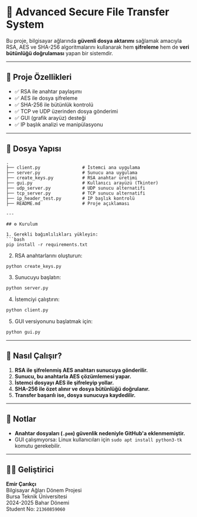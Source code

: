 # 🔐 Advanced Secure File Transfer System

Bu proje, bilgisayar ağlarında **güvenli dosya aktarımı** sağlamak amacıyla RSA, AES ve SHA-256 algoritmalarını kullanarak hem **şifreleme** hem de **veri bütünlüğü doğrulaması** yapan bir sistemdir.

---

## 🚀 Proje Özellikleri

- ✅ RSA ile anahtar paylaşımı
- ✅ AES ile dosya şifreleme
- ✅ SHA-256 ile bütünlük kontrolü
- ✅ TCP ve UDP üzerinden dosya gönderimi
- ✅ GUI (grafik arayüz) desteği
- ✅ IP başlık analizi ve manipülasyonu

---

## 📁 Dosya Yapısı

```
.
├── client.py                # İstemci ana uygulama
├── server.py                # Sunucu ana uygulama
├── create_keys.py           # RSA anahtar üretimi
├── gui.py                   # Kullanıcı arayüzü (Tkinter)
├── udp_server.py            # UDP sunucu alternatifi
├── tcp_server.py            # TCP sunucu alternatifi
├── ip_header_test.py        # IP başlık kontrolü
├── README.md                # Proje açıklaması

---

## ⚙️ Kurulum

1. Gerekli bağımlılıkları yükleyin:
```bash
pip install -r requirements.txt
```

2. RSA anahtarlarını oluşturun:
```bash
python create_keys.py
```

3. Sunucuyu başlatın:
```bash
python server.py
```

4. İstemciyi çalıştırın:
```bash
python client.py
```

5. GUI versiyonunu başlatmak için:
```bash
python gui.py
```

---

## 🔄 Nasıl Çalışır?

1. **RSA ile şifrelenmiş AES anahtarı sunucuya gönderilir.**
2. **Sunucu, bu anahtarla AES çözümlemesi yapar.**
3. **İstemci dosyayı AES ile şifreleyip yollar.**
4. **SHA-256 ile özet alınır ve dosya bütünlüğü doğrulanır.**
5. **Transfer başarılı ise, dosya sunucuya kaydedilir.**

---


## 📌 Notlar

- **Anahtar dosyaları (`.pem`) güvenlik nedeniyle GitHub'a eklenmemiştir.**
- GUI çalışmıyorsa: Linux kullanıcıları için `sudo apt install python3-tk` komutu gerekebilir.

---

## 🧑‍💻 Geliştirici

**Emir Çarıkçı**  
Bilgisayar Ağları Dönem Projesi  
Bursa Teknik Üniversitesi  
2024-2025 Bahar Dönemi  
Student No: `21360859060`
